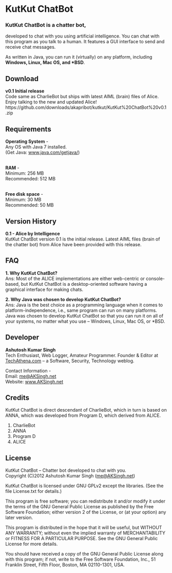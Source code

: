 <h1>KutKut ChatBot</h1>

<h3>KutKut ChatBot is a chatter bot,</h3>
developed to chat with you using artificial intelligence. You can chat with this program as you talk to a human. It features a GUI interface to send 
and receive chat messages.<br>

As written in Java, you can run it (virtually) on any platform, including <strong>Windows, Linux, Mac OS, and *BSD</strong>.

<h2>Download</h2>
<strong>v0.1 Initial release</strong><br>
Code same as CharlieBot but ships with latest AIML (brain) files of Alice.<br>
Enjoy talking to the new and updated Alice!<br>
https://github.com/downloads/akapribot/kutkut/KutKut%20ChatBot%20v0.1.zip

<h2>Requirements</h2>

<strong>Operating System</strong> -<br>
Any OS with Java 7 installed.<br>
(Get Java: <a href="http://www.java.com/getjava/" title="Download and Install Java on your Computer">www.java.com/getjava/</a>)<br><br>

<strong>RAM</strong> -<br>
Minimum: 256 MB<br>
Recommended: 512 MB<br><br>

<strong>Free disk space</strong> -<br>
Minimum: 30 MB<br>
Recommended: 50 MB<br>


<h2>Version History</h2>

<strong>0.1 - Alice by Intelligence</strong><br>
KutKut ChatBot version 0.1 is the initial release. Latest AIML files (brain of the chatter bot) from Alice have been provided with this release.


<h2> FAQ </h2>

<strong>1. Why KutKut ChatBot?</strong><br>
Ans: Most of the ALICE implementations are either web-centric or console-based, but KutKut ChatBot is a desktop-oriented software having a graphical interface for making chats.

<strong>2. Why Java was chosen to develop KutKut ChatBot?</strong><br>
Ans: Java is the best choice as a programming language when it comes to platform-independence, i.e., same program can run on many platforms. Java was chosen to develop KutKut ChatBot so that you can run it on all of your systems, no matter what you use – Windows, Linux, Mac OS, or *BSD.


<h2>Developer</h2>

<strong>Ashutosh Kumar Singh</strong><br>
Tech Enthusiast, Web Logger, Amateur Programmer. Founder & Editor at <a href="http://techathena.com" title="TechAthena.com is a Software, Security, Technology weblog.">TechAthena.com</a> – a Software, Security, Technology weblog.<br>

Contact Information -<br>
Email: <a href="mailto:me@AKSingh.net" title="Contact Ashutosh via Email">me@AKSingh.net</a><br>
Website: <a href="http://www.AKSingh.net/" title="Ashutosh Kumar Singh">www.AKSingh.net</a><br>


<h2>Credits</h2>

KutKut ChatBot is direct descendant of CharlieBot, which in turn is based on ANNA, which was developed from Program D, which derived from ALICE.

1. CharlieBot
2. ANNA
3. Program D
4. ALICE


<h2>License</h2>

KutKut ChatBot – Chatter bot developed to chat with you.<br>
Copyright (C)2012 Ashutosh Kumar Singh (me@AKSingh.net)

KutKut ChatBot is licensed under GNU GPLv2 except the libraries.
(See the file License.txt for details.)

This program is free software; you can redistribute it and/or
modify it under the terms of the GNU General Public License
as published by the Free Software Foundation; either version 2
of the License, or (at your option) any later version.

This program is distributed in the hope that it will be useful,
but WITHOUT ANY WARRANTY; without even the implied warranty of
MERCHANTABILITY or FITNESS FOR A PARTICULAR PURPOSE.  See the
GNU General Public License for more details.

You should have received a copy of the GNU General Public License
along with this program; if not, write to the Free Software
Foundation, Inc., 51 Franklin Street, Fifth Floor, Boston, MA  02110-1301, USA.
